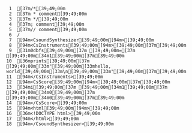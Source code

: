      1	[37m/*[39;49;00m
     2	[37m * comment[39;49;00m
     3	[37m */[39;49;00m
     4	[37m; comment[39;49;00m
     5	[37m// comment[39;49;00m
     6	/
     7	[94m<CsoundSynthesizer[39;49;00m[94m>[39;49;00m
     8	[94m<CsInstruments[39;49;00m[94m>[39;49;00m[37m[39;49;00m
     9	[31m0dbfs[39;49;00m[37m [39;49;00m=[37m [39;49;00m[34m1[39;49;00m[37m[39;49;00m
    10	[36mprints[39;49;00m[37m [39;49;00m[33m"[39;49;00m[33mhello, world[39;49;00m[33m\n[39;49;00m[33m"[39;49;00m[37m[39;49;00m
    11	[94m</CsInstruments>[39;49;00m
    12	[94m<CsScore[39;49;00m[94m>[39;49;00m[37m[39;49;00m
    13	[34mi[39;49;00m[37m [39;49;00m[34m1[39;49;00m[37m [39;49;00m[34m0[39;49;00m[37m [39;49;00m[34m0[39;49;00m[37m[39;49;00m
    14	[94m</CsScore>[39;49;00m
    15	[94m<html[39;49;00m[94m>[39;49;00m
    16	[36m<!DOCTYPE html>[39;49;00m
    17	[94m</html>[39;49;00m
    18	[94m</CsoundSynthesizer>[39;49;00m
